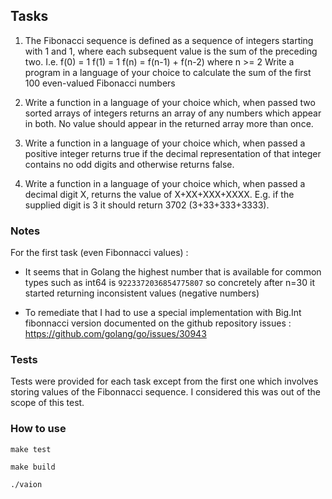 ## Tasks

1. The Fibonacci sequence is defined as a sequence of integers starting with 1 and 1, where each
subsequent value is the sum of the preceding two. I.e.
f(0) = 1
f(1) = 1
f(n) = f(n-1) + f(n-2) where n >= 2
Write a program in a language of your choice to calculate the sum of the first 100 even-valued
Fibonacci numbers


2. Write a function in a language of your choice which, when passed two sorted arrays of integers
returns an array of any numbers which appear in both. No value should appear in the returned
array more than once.


3. Write a function in a language of your choice which, when passed a positive integer returns
true if the decimal representation of that integer contains no odd digits and otherwise returns
false.


4. Write a function in a language of your choice which, when passed a decimal digit X, returns the
value of X+XX+XXX+XXXX. E.g. if the supplied digit is 3 it should return 3702
(3+33+333+3333).


### Notes

For the first task (even Fibonnacci values) :

- It seems that in Golang the highest number that is 
available for common types such as int64 is ``9223372036854775807`` so concretely after n=30 it started returning inconsistent 
values (negative numbers)

- To remediate that I had to use a 
special implementation with Big.Int fibonnacci version documented on the github repository issues : https://github.com/golang/go/issues/30943

### Tests 

Tests were provided for each task except from the first one which involves 
storing values of the Fibonnacci sequence. I considered this was out of the scope of this test.

### How to use 

``make test``

``make build``

``./vaion``
